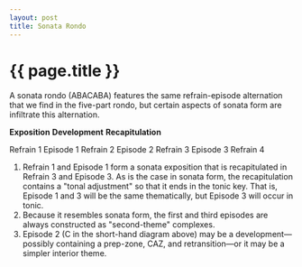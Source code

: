 ```yaml
---
layout: post
title: Sonata Rondo
---
```


{{ page.title }}
================

A sonata rondo (ABACABA) features the same refrain-episode alternation that we find in the five-part rondo, but certain aspects of sonata form are infiltrate this alternation.

**Exposition**						**Development**		**Recapitulation**


Refrain 1	Episode 1	Refrain 2	Episode 2			Refrain 3	Episode 3	Refrain 4


1. Refrain 1 and Episode 1 form a sonata exposition that is recapitulated in Refrain 3 and Episode 3. As is the case in sonata form, the recapitulation contains a "tonal adjustment" so that it ends in the tonic key. That is, Episode 1 and 3 will be the same thematically, but Episode 3 will occur in tonic.
2. Because it resembles sonata form, the first and third episodes are always constructed as "second-theme" complexes.
3. Episode 2 (C in the short-hand diagram above) may be a development—possibly containing a prep-zone, CAZ, and retransition—or it may be a simpler interior theme.